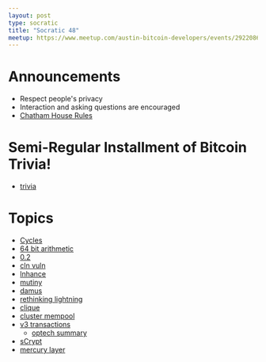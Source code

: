 ```yaml
---
layout: post
type: socratic
title: "Socratic 48"
meetup: https://www.meetup.com/austin-bitcoin-developers/events/292208611/
---
```


# Announcements

- Respect people's privacy
- Interaction and asking questions are encouraged
- [Chatham House Rules](https://www.chathamhouse.org/about-us/chatham-house-rule)

# Semi-Regular Installment of Bitcoin Trivia!

- [trivia](https://twitter.com/base58btc/status/1747837770855243920?t=WMmqJ4MdyeBHjVDNEbJ-rg)

# Topics

- [Cycles](https://twitter.com/amasad/status/1738003006048923697)
- [64 bit arithmetic](https://delvingbitcoin.org/t/64-bit-arithmetic-soft-fork/397/8)
- [0.2](https://github.com/fedimint/fedimint/releases/tag/v0.2.1)
- [cln vuln](https://morehouse.github.io/lightning/cln-channel-open-race/)
- [lnhance](https://delvingbitcoin.org/t/lnhance-bips-and-implementation/376)
- [mutiny](https://primal.net/e/note13y66pezucap8tjjf80q2mzmc387u6e3jujzk97736lmck972m8ns00s3j7)
- [damus](https://snort.social/e/note1llp45xvl3hctahjuqpzcptvd283uupz72efqy7ekw39t483snfnq8d89a9)
- [rethinking lightning](https://stacker.news/items/379225)
- [clique](https://eprint.iacr.org/2024/025)
- [cluster mempool](https://delvingbitcoin.org/t/an-overview-of-the-cluster-mempool-proposal/393)
- [v3 transactions](https://petertodd.org/2023/v3-transactions-review)
    - [optech summary](https://bitcoinops.org/en/newsletters/2024/01/10/#discussion-about-ln-anchors-and-v3-transaction-relay-proposal)
- [sCrypt](https://xiaohuiliu.medium.com/introduce-scrypt-a-layer-1-smart-contract-framework-for-btc-b8b39c125c1a)
- [mercury layer](https://mercurylayer.com/)

